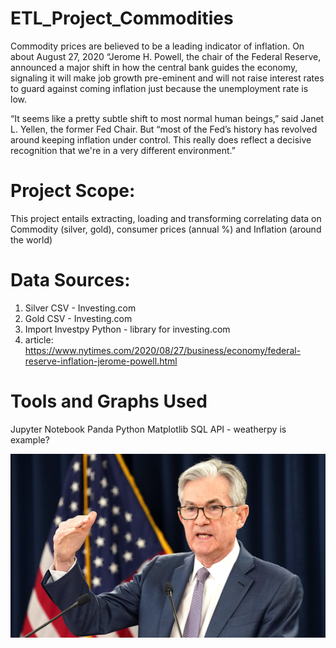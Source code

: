 # ETL_Project_Commodities

Commodity prices are believed to be a leading indicator of inflation. On about August 27, 2020 “Jerome H. Powell, the chair of the Federal Reserve, announced a major shift in how the central bank guides the economy, signaling it will make job growth pre-eminent and will not raise interest rates to guard against coming inflation just because the unemployment rate is low.

“It seems like a pretty subtle shift to most normal human beings,” said Janet L. Yellen, the former Fed Chair. But “most of the Fed’s history has revolved around keeping inflation under control. This really does reflect a decisive recognition that we're in a very different environment.”

# Project Scope:
This project entails extracting, loading and transforming correlating data on Commodity (silver, gold), consumer prices (annual %) and Inflation (around the world)

# Data Sources:
1) Silver CSV - Investing.com 
2) Gold CSV - Investing.com
3) Import Investpy Python - library for investing.com 
4) article: https://www.nytimes.com/2020/08/27/business/economy/federal-reserve-inflation-jerome-powell.html

# Tools and Graphs Used
Jupyter Notebook Panda Python Matplotlib SQL API - weatherpy is example?

![alt test](https://github.com/jeffhoffmanmba/ETL_Project_Commodities/blob/master/Images/Jerome-Powell.jpg)
